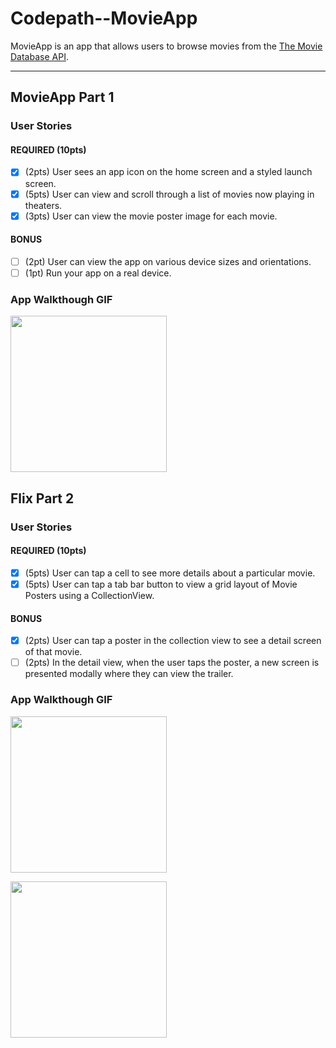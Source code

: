 # Codepath--MovieApp

MovieApp is an app that allows users to browse movies from the [The Movie Database API](http://docs.themoviedb.apiary.io/#).

---

## MovieApp Part 1

### User Stories

#### REQUIRED (10pts)
- [x] (2pts) User sees an app icon on the home screen and a styled launch screen.
- [x] (5pts) User can view and scroll through a list of movies now playing in theaters.
- [x] (3pts) User can view the movie poster image for each movie.

#### BONUS
- [ ] (2pt) User can view the app on various device sizes and orientations.
- [ ] (1pt) Run your app on a real device.

### App Walkthough GIF
<img src="https://cl.ly/25247de36baa/Screen%2520Recording%25202019-02-18%2520at%252003.50%2520PM.gif" width=250><br>

## Flix Part 2

### User Stories

#### REQUIRED (10pts)
- [x] (5pts) User can tap a cell to see more details about a particular movie.
- [x] (5pts) User can tap a tab bar button to view a grid layout of Movie Posters using a CollectionView.

#### BONUS
- [x] (2pts) User can tap a poster in the collection view to see a detail screen of that movie.
- [ ] (2pts) In the detail view, when the user taps the poster, a new screen is presented modally where they can view the trailer.

### App Walkthough GIF

<img src="https://d3r69eeiwn2k86.cloudfront.net/items/2H2T0B1D1h2s3I440X3y/Screen%20Recording%202019-02-19%20at%2008.02%20PM.gif" width=250><br>

<img src="https://d3r69eeiwn2k86.cloudfront.net/items/2Q2U3k2N0a1t3L2o0T3Z/Screen%20Recording%202019-02-19%20at%2008.15%20PM.gif" width=250><br>
